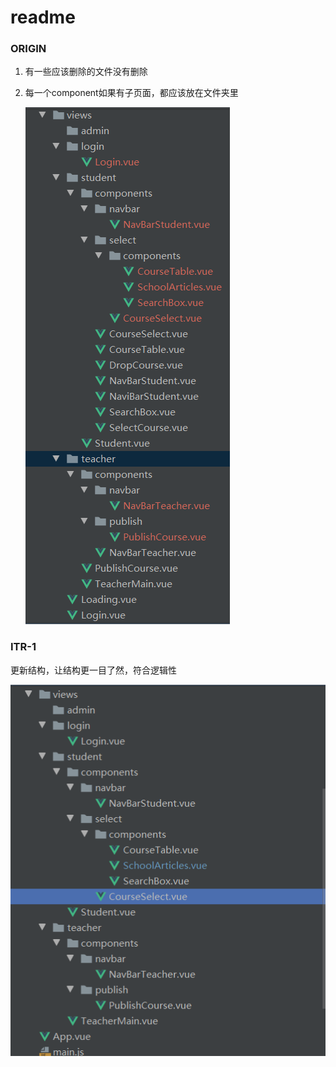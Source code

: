 # readme

### ORIGIN

1. 有一些应该删除的文件没有删除

2. 每一个component如果有子页面，都应该放在文件夹里

   

   ![itr-1](./origin.png)

### ITR-1

更新结构，让结构更一目了然，符合逻辑性



![itr-1](./itr-1.png)